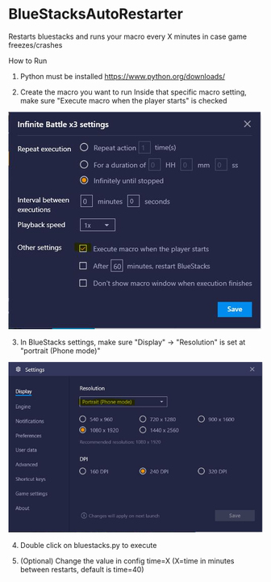 # BlueStacksAutoRestarter
Restarts bluestacks and runs your macro every X minutes in case game freezes/crashes



How to Run
  1. Python must be installed 
  https://www.python.org/downloads/
  
  2. Create the macro you want to run
    Inside that specific macro setting, make sure "Execute macro when the player starts" is checked
	
![Alt text](./settings/MacroSetting.JPG "Macro Setting")
    
  3. In BlueStacks settings, make sure "Display" -> "Resolution" is set at "portrait (Phone mode)"

![Alt text](./settings/BlueStacksSetting.JPG "BlueStacks Setting")
  
  4. Double click on bluestacks.py to execute
  
  5. (Optional) Change the value in config time=X (X=time in minutes between restarts, default is time=40)
